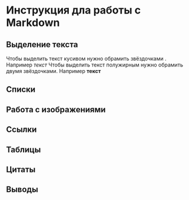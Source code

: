 # Инструкция дла работы с Markdown

## Выделение текста
Чтобы выделить текст кусивом нужно обрамить звёздочками . Например *текст*
Чтобы выделить текст полужирным нужно обрамить двумя звёздочками. Например **текст**
## Списки

## Работа с изображениями

## Ссылки

## Таблицы

## Цитаты

## Выводы

